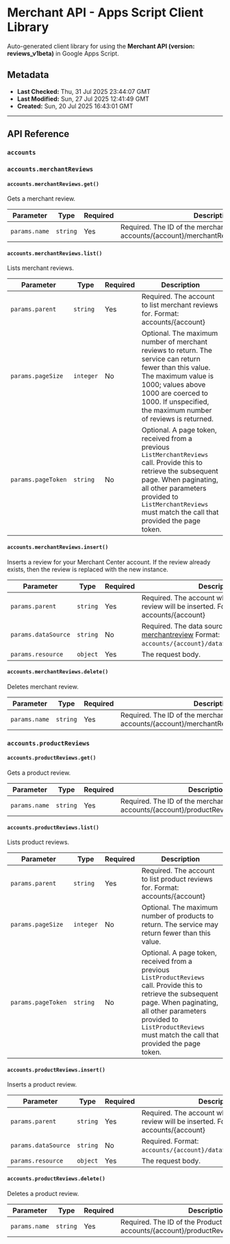 # Merchant API - Apps Script Client Library

Auto-generated client library for using the **Merchant API (version: reviews_v1beta)** in Google Apps Script.

## Metadata

- **Last Checked:** Thu, 31 Jul 2025 23:44:07 GMT
- **Last Modified:** Sun, 27 Jul 2025 12:41:49 GMT
- **Created:** Sun, 20 Jul 2025 16:43:01 GMT



---

## API Reference

### `accounts`

### `accounts.merchantReviews`

#### `accounts.merchantReviews.get()`

Gets a merchant review.

| Parameter | Type | Required | Description |
|---|---|---|---|
| `params.name` | `string` | Yes | Required. The ID of the merchant review. Format: accounts/{account}/merchantReviews/{merchantReview} |

#### `accounts.merchantReviews.list()`

Lists merchant reviews.

| Parameter | Type | Required | Description |
|---|---|---|---|
| `params.parent` | `string` | Yes | Required. The account to list merchant reviews for. Format: accounts/{account} |
| `params.pageSize` | `integer` | No | Optional. The maximum number of merchant reviews to return. The service can return fewer than this value. The maximum value is 1000; values above 1000 are coerced to 1000. If unspecified, the maximum number of reviews is returned. |
| `params.pageToken` | `string` | No | Optional. A page token, received from a previous `ListMerchantReviews` call. Provide this to retrieve the subsequent page. When paginating, all other parameters provided to `ListMerchantReviews` must match the call that provided the page token. |

#### `accounts.merchantReviews.insert()`

Inserts a review for your Merchant Center account. If the review already exists, then the review is replaced with the new instance.

| Parameter | Type | Required | Description |
|---|---|---|---|
| `params.parent` | `string` | Yes | Required. The account where the merchant review will be inserted. Format: accounts/{account} |
| `params.dataSource` | `string` | No | Required. The data source of the [merchantreview](https://support.google.com/merchants/answer/7045996?sjid=5253581244217581976-EU) Format: `accounts/{account}/dataSources/{datasource}`. |
| `params.resource` | `object` | Yes | The request body. |

#### `accounts.merchantReviews.delete()`

Deletes merchant review.

| Parameter | Type | Required | Description |
|---|---|---|---|
| `params.name` | `string` | Yes | Required. The ID of the merchant review. Format: accounts/{account}/merchantReviews/{merchantReview} |

### `accounts.productReviews`

#### `accounts.productReviews.get()`

Gets a product review.

| Parameter | Type | Required | Description |
|---|---|---|---|
| `params.name` | `string` | Yes | Required. The ID of the merchant review. Format: accounts/{account}/productReviews/{productReview} |

#### `accounts.productReviews.list()`

Lists product reviews.

| Parameter | Type | Required | Description |
|---|---|---|---|
| `params.parent` | `string` | Yes | Required. The account to list product reviews for. Format: accounts/{account} |
| `params.pageSize` | `integer` | No | Optional. The maximum number of products to return. The service may return fewer than this value. |
| `params.pageToken` | `string` | No | Optional. A page token, received from a previous `ListProductReviews` call. Provide this to retrieve the subsequent page. When paginating, all other parameters provided to `ListProductReviews` must match the call that provided the page token. |

#### `accounts.productReviews.insert()`

Inserts a product review.

| Parameter | Type | Required | Description |
|---|---|---|---|
| `params.parent` | `string` | Yes | Required. The account where the product review will be inserted. Format: accounts/{account} |
| `params.dataSource` | `string` | No | Required. Format: `accounts/{account}/dataSources/{datasource}`. |
| `params.resource` | `object` | Yes | The request body. |

#### `accounts.productReviews.delete()`

Deletes a product review.

| Parameter | Type | Required | Description |
|---|---|---|---|
| `params.name` | `string` | Yes | Required. The ID of the Product review. Format: accounts/{account}/productReviews/{productReview} |